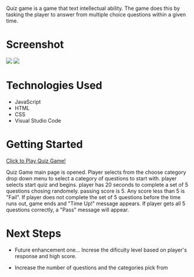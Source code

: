 # <QUIZ GAME>

Quiz game is a game that text intellectual ability. The game does this by tasking the player to answer from multiple choice questions within a given time.
# Screenshot

<img src="https://i.imgur.com/kVbOltL.jpeg">
<img src="https://i.imgur.com/hRMO9rQ.jpeg">

# Technologies Used

- JavaScript
- HTML
- CSS
- Visual Studio Code

# Getting Started

[Click to Play Quiz Game!](https://conwuka86.github.io/Quiz-Game/)

Quiz Game main page is opened.
Player selects from the choose category drop down menu to select a category of questions to start with.
player selects start quiz and begins.
player has 20 seconds to complete a set of 5 questions chosing randomely.
passing score is 5. 
Any score less than 5 is "Fail". 
If player does not complete the set of 5 questions before the time runs out, game ends and "Time Up!" message appears.
If player gets all 5 questions correctly, a "Pass" message will appear.

# Next Steps

-   Future enhancement one...
    Increse the dificulty level based on player's response and high score.

-   Increase the number of questions and the categories pick from

